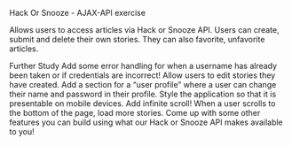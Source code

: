 Hack Or Snooze - AJAX-API exercise


Allows users to access articles via Hack or Snooze API.
Users can create, submit and delete their own stories. They can also favorite, unfavorite articles.


Further Study
Add some error handling for when a username has already been taken or if credentials are incorrect!
Allow users to edit stories they have created.
Add a section for a “user profile” where a user can change their name and password in their profile.
Style the application so that it is presentable on mobile devices.
Add infinite scroll! When a user scrolls to the bottom of the page, load more stories.
Come up with some other features you can build using what our Hack or Snooze API makes available to you!

